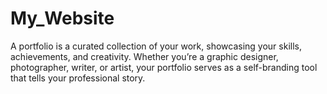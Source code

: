 # My_Website
 A portfolio is a curated collection of your work, showcasing your skills, achievements, and creativity. Whether you’re a graphic designer, photographer, writer, or artist, your portfolio serves as a self-branding tool that tells your professional story.
